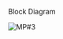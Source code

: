 Block Diagram


![MP#3](https://user-images.githubusercontent.com/75168665/154831337-f5b05775-3cce-4470-b3e2-fa42f52b293f.jpeg)

